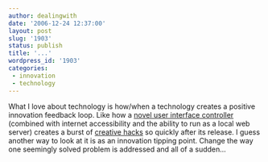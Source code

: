 ```yaml
---
author: dealingwith
date: '2006-12-24 12:37:00'
layout: post
slug: '1903'
status: publish
title: '...'
wordpress_id: '1903'
categories:
 - innovation
 - technology
---
```


What I love about technology is how/when a technology creates a positive
innovation feedback loop. Like how a [novel user interface controller][1]
(combined with internet accessibility and the ability to run as a local web
server) creates a burst of [creative hacks][2] so quickly after its release. I
guess another way to look at it is as an innovation tipping point. Change the
way one seemingly solved problem is addressed and all of a sudden...

   [1]: http://en.wikipedia.org/wiki/Wii

   [2]: http://wiihacks.blogspot.com/


